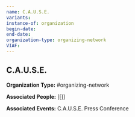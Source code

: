 ```yaml
---
name: C.A.U.S.E.
variants: 
instance-of: organization
begin-date: 
end-date: 
organization-type: organizing-network
VIAF: 
---
```

## C.A.U.S.E.

**Organization Type:** #organizing-network

**Associated People:** [[]]

**Associated Events:** C.A.U.S.E. Press Conference